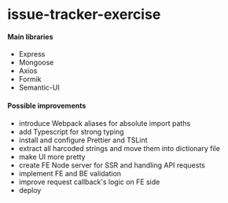 # issue-tracker-exercise

#### Main libraries

- Express
- Mongoose
- Axios
- Formik
- Semantic-UI

#### Possible improvements

- introduce Webpack aliases for absolute import paths
- add Typescript for strong typing
- install and configure Prettier and TSLint
- extract all harcoded strings and move them into dictionary file
- make UI more pretty
- create FE Node server for SSR and handling API requests
- implement FE and BE validation
- improve request callback's logic on FE side
- deploy
